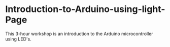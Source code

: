 # Introduction-to-Arduino-using-light-Page
This 3-hour workshop is an introduction to the Arduino microcontroller using LED's. 
